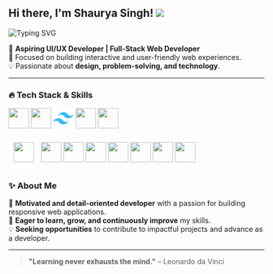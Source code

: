 ## Hi there, I'm Shaurya Singh! <img src="https://media.giphy.com/media/hvRJCLFzcasrR4ia7z/giphy.gif" width="30px">

![Typing SVG](https://readme-typing-svg.herokuapp.com?font=Fira+Code&pause=1000&color=F7F7F7&width=435&lines=Web+Developer+%7C+UI%2FUX+Enthusiast)

🚀 **Aspiring UI/UX Developer | Full-Stack Web Developer**  
🎯 Focused on building interactive and user-friendly web experiences.  
💡 Passionate about **design, problem-solving, and technology**.  

---

### 🔥 Tech Stack & Skills

<p align="left">
  <img src="https://cdn.jsdelivr.net/gh/devicons/devicon/icons/html5/html5-original.svg" width="40" height="40"/>
  <img src="https://cdn.jsdelivr.net/gh/devicons/devicon/icons/css3/css3-original.svg" width="40" height="40"/>
  <img src="https://github.com/shaurya117/shaurya117/raw/main/tailwindcss-original.svg" width="40" height="40"/>
  <img src="https://cdn.jsdelivr.net/gh/devicons/devicon/icons/javascript/javascript-original.svg" width="40" height="40"/>
  <img src="https://cdn.jsdelivr.net/gh/devicons/devicon/icons/nodejs/nodejs-original.svg" width="40" height="40"/>
  <div style="display: inline-block; padding: 10px; background-color: white; border-radius: 5px;">
  <img src="https://cdn.jsdelivr.net/gh/devicons/devicon/icons/express/express-original.svg" width="40" height="40"/>
</div>
  <img src="https://cdn.jsdelivr.net/gh/devicons/devicon/icons/react/react-original.svg" width="40" height="40"/>
  <img src="https://cdn.jsdelivr.net/gh/devicons/devicon/icons/nextjs/nextjs-original.svg" width="40" height="40"/>
  <img src="https://cdn.jsdelivr.net/gh/devicons/devicon/icons/git/git-original.svg" width="40" height="40"/>
  <img src="https://cdn.jsdelivr.net/gh/devicons/devicon/icons/github/github-original.svg" width="40" height="40"/>
  <img src="https://cdn.jsdelivr.net/gh/devicons/devicon/icons/vscode/vscode-original.svg" width="40" height="40"/>
  <img src="https://cdn.jsdelivr.net/gh/devicons/devicon/icons/chrome/chrome-original.svg" width="40" height="40"/>
  <img src="https://cdn.jsdelivr.net/gh/devicons/devicon/icons/intellij/intellij-original.svg" width="40" height="40"/>
</p>




### ✨ About Me

🎯 **Motivated and detail-oriented developer** with a passion for building responsive web applications.  
🚀 **Eager to learn, grow, and continuously improve** my skills.  
💡 **Seeking opportunities** to contribute to impactful projects and advance as a developer.  

---

> **"Learning never exhausts the mind."** – Leonardo da Vinci
